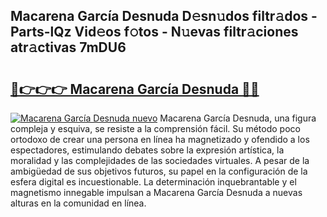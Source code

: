 ## Macarena García Desnuda D𝚎sn𝚞dos filtr𝚊dos - Parts-lQz Vid𝚎os f𝚘tos - N𝚞evas filtr𝚊ciones atr𝚊ctivas 7mDU6

# <h2><a href="http://mb4a8c.tromn.icu/?c=Macarena+Garc%c3%ada+Desnuda">🔗👉👉👉 Macarena García Desnuda 🔗🔗</a></h2>

[![Macarena García Desnuda nuevo](https://i.imgur.com/pEAQMta.gif)](http://mb4a8c.tromn.icu/?c=Macarena+Garc%c3%ada+Desnuda)
Macarena García Desnuda, una figura compleja y esquiva, se resiste a la comprensión fácil. Su método poco ortodoxo de crear una persona en línea ha magnetizado y ofendido a los espectadores, estimulando debates sobre la expresión artística, la moralidad y las complejidades de las sociedades virtuales. A pesar de la ambigüedad de sus objetivos futuros, su papel en la configuración de la esfera digital es incuestionable. La determinación inquebrantable y el magnetismo innegable impulsan a Macarena García Desnuda a nuevas alturas en la comunidad en línea.
